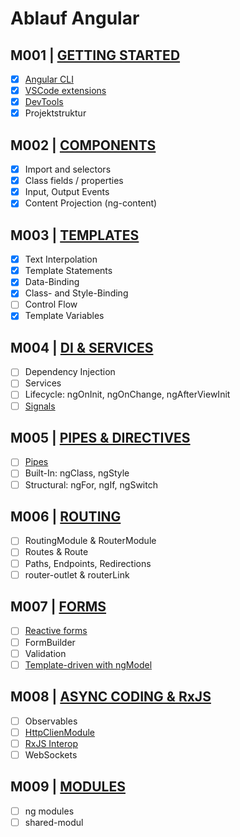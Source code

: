 # Ablauf Angular

## M001 | [GETTING STARTED](https://angular.dev/guide/setup-local)

-   [x] [Angular CLI](https://angular.dev/tools/cli)
-   [x] [VSCode extensions](https://marketplace.visualstudio.com/search?term=angular+essentials&target=VSCode)
-   [x] [DevTools](https://angular.dev/tools/devtools)
-   [x] Projektstruktur

## M002 | [COMPONENTS](https://angular.dev/guide/components)

-   [x] Import and selectors
-   [x] Class fields / properties
-   [x] Input, Output Events
-   [x] Content Projection (ng-content)

## M003 | [TEMPLATES](https://angular.dev/guide/templates)

-   [x] Text Interpolation
-   [x] Template Statements
-   [x] Data-Binding
-   [x] Class- and Style-Binding
-   [ ] Control Flow
-   [x] Template Variables

## M004 | [DI & SERVICES](https://angular.dev/guide/di)

-   [ ] Dependency Injection
-   [ ] Services
-   [ ] Lifecycle: ngOnInit, ngOnChange, ngAfterViewInit
-   [ ] [Signals](https://angular.dev/guide/signals)

## M005 | [PIPES & DIRECTIVES](https://angular.dev/guide/built-in-directives)

-   [ ] [Pipes](https://angular.dev/guide/pipes)
-   [ ] Built-In: ngClass, ngStyle
-   [ ] Structural: ngFor, ngIf, ngSwitch
<!-- - [ ] ng-template -->

## M006 | [ROUTING](https://angular.dev/guide/routing)

-   [ ] RoutingModule & RouterModule
-   [ ] Routes & Route
-   [ ] Paths, Endpoints, Redirections
-   [ ] router-outlet & routerLink

## M007 | [FORMS](https://angular.dev/guide/forms)

-   [ ] [Reactive forms](https://angular.dev/guide/forms/reactive-forms)
-   [ ] FormBuilder
-   [ ] Validation
-   [ ] [Template-driven with ngModel](https://angular.dev/guide/forms/template-driven-forms)

## M008 | [ASYNC CODING & RxJS](https://rxjs.dev/)

-   [ ] Observables
-   [ ] [HttpClienModule](https://angular.dev/guide/http)
-   [ ] [RxJS Interop](https://angular.dev/guide/signals/rxjs-interop)
-   [ ] WebSockets

## M009 | [MODULES](https://angular.dev/guide/understanding-angular-overview)

-   [ ] ng modules
-   [ ] shared-modul

<!--
## M0XX | [TESTING](https://angular.dev/guide/testing)

## M0XX | [PERFORMANCE](https://angular.dev/guide/performance)

## M0XX | [I18N](https://angular.dev/guide/i18n)

## M0XX | [ANIMATIONS](https://angular.dev/guide/animations)

## M0XX | [MATERIAL](https://material.angular.io/)

-->
